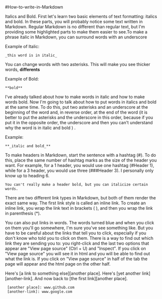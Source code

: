 #How-to-write-in-Markdown

Italics and Bold. First let's learn two basic elements of text formatting: italics and bold. In these parts, you will probably notice some text written in Markdown. Regular Markdown is no different than regular text, but I'm providing some highlighted parts to make them easier to see.To make a phrase italic in Markdown, you can surround words with an underscore

Example of Italic:

    _this word is in italic_

You can change words with two asterisks. This will make you see thicker words, **differents**
    
Example of Bold:

    **bold**

I've already talked about how to make words in italic and how to make words bold. Now I'm going to talk about how to put words in italics and bold at the same time. To do this, put two asterisks and an underscore at the beginning of the word and, in reverse order, at the end of the word (it is better to put the asterisks and the underscore in this order, because if you put it in the opposite order, the underscore and then you can't understand why the word is in italic and bold ) .

Example:

    **_italic and bold_**

To make headers in Markdown, start the sentence with a hashtag (#). To do this, place the same number of hashtag marks as the size of the header you want. For example, for a 1 header, you would use one hashtag (#Header 1), while for a 3 header, you would use three (###Header 3). I personally only know up to heading 6.

    You can't really make a header bold, but you can italicize certain words.

There are two different link types in Markdown, but both of them render the exact same way. The first link style is called an inline link. To create an inline link, you wrap the link text in brackets ( ), and then you wrap the link in parenthesis (*).

You can also put links in words. The words turned blue and when you click on them you'll go somewhere, I'm sure you've see something like.
But you have to be careful about the links that tell you to click, especially if you don't know who told you to click on them. There is a way to find out which link they are
sending you to: you right-click and the last two options that appear are "View page source" (Ctrl + U) and "Inspect". If you click on "View page source" you will see it in html
and you will be able to find out what the link is. If you click on "View page source" in half of the tab the page will appear and the html page on the other half.

Here's [a link to something else][another place].
     Here's [yet another link][another-link].
     And now back to [the first link][another place].

     [another place]: www.github.com
     [another-link]: www.google.com
